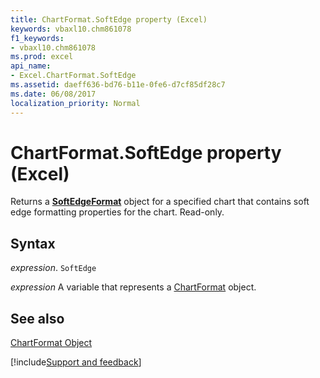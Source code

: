 ```yaml
---
title: ChartFormat.SoftEdge property (Excel)
keywords: vbaxl10.chm861078
f1_keywords:
- vbaxl10.chm861078
ms.prod: excel
api_name:
- Excel.ChartFormat.SoftEdge
ms.assetid: daeff636-bd76-b11e-0fe6-d7cf85df28c7
ms.date: 06/08/2017
localization_priority: Normal
---
```



# ChartFormat.SoftEdge property (Excel)

Returns a  **[SoftEdgeFormat](Office.SoftEdgeFormat.md)** object for a specified chart that contains soft edge formatting properties for the chart. Read-only.


## Syntax

_expression_. `SoftEdge`

_expression_ A variable that represents a [ChartFormat](Excel.ChartFormat.md) object.


## See also


[ChartFormat Object](Excel.ChartFormat.md)

[!include[Support and feedback](~/includes/feedback-boilerplate.md)]